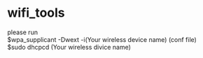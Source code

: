# wifi_tools


please run  
$wpa_supplicant -Dwext -i(Your wireless device name) (conf file)  
$sudo dhcpcd (Your wireless divice name)  
